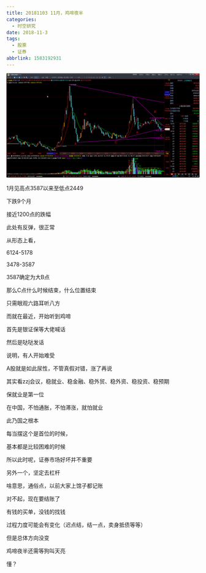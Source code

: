 ```yaml
---
title: 20181103 11月，鸡啼夜半
categories:
  - 时空研究
date: 2018-11-3
tags:
  - 股票
  - 证券
abbrlink: 1583192931
---
```

![20181103-0](/images/20181103-0.gif)

1月见高点3587以来至低点2449

下跌9个月

接近1200点的跌幅

此处有反弹，很正常

从形态上看，

6124-5178

3478-3587

3587确定为大B点

那么C点什么时候结束，什么位置结束

只需眼观六路耳听八方


而就在最近，开始听到鸡啼

首先是银证保等大佬喊话

然后是哒哒发话

说明，有人开始难受

A股就是如此尿性，不管真假对错，涨了再说

其实看zzj会议，稳就业、稳金融、稳外贸、稳外资、稳投资、稳预期

保就业是第一位

在中国，不怕通胀，不怕滞涨，就怕就业

此乃国之根本

每当摆这个是首位的时候，

基本都是比较困难的时候

所以此时呢，证券市场好坏并不重要


另外一个，坚定去杠杆

啥意思，通俗点，以前大家上馆子都记账

对不起，现在要结账了

有钱的买单，没钱的找钱

过程力度可能会有变化（迟点结，结一点，卖身抵债等等）

但是总体方向没变


鸡啼夜半还需等狗叫天亮

懂？
